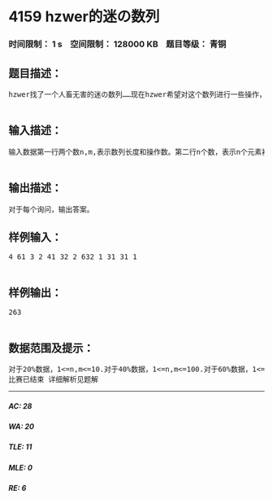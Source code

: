# 4159 hzwer的迷の数列   
### 时间限制： 1 s&nbsp;&nbsp;&nbsp;&nbsp;空间限制： 128000 KB&nbsp;&nbsp;&nbsp;&nbsp;题目等级： 青铜  
## 题目描述：  

<pre>
hzwer找了一个人畜无害的迷の数列……现在hzwer希望对这个数列进行一些操作，请你来回答hzwer的问题。操作一：查询第i个数的大小操作二：把第i个数的大小改成x操作三：将整个序列反转。即把第i个数放到第n-i+1个。  

</pre>
  
  
## 输入描述：  

<pre>
输入数据第一行两个数n,m,表示数列长度和操作数。第二行n个数，表示n个元素初始值。以下m行，每行开头一个数opr，表示操作种类。opr=1，则后面接一个数i,表示查询第i个数大小。opr=2，则后面接两个数I,x，表示第i个数改成x。opr=3，表示序列反转。  

</pre>
  
  
## 输出描述：  

<pre>
对于每个询问，输出答案。
</pre>
  
  
## 样例输入：  

<pre>
4 61 3 2 41 32 2 632 1 31 31 1   

</pre>
  
  
## 样例输出：  

<pre>
263  

</pre>
  
  
## 数据范围及提示：  

<pre>
对于20%数据，1<=n,m<=10.对于40%数据，1<=n,m<=100.对于60%数据，1<=n,m<=1000.对于100%数据，1<=n,m<=100000,1<=a[i]<=100000.  
比赛已结束 详细解析见题解
</pre>
  
  
***  

##### AC: 28  
##### WA: 20  
##### TLE: 11  
##### MLE: 0  
##### RE: 6  
